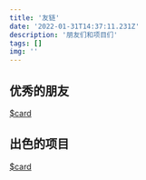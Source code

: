 ```yaml
---
title: '友链'
date: '2022-01-31T14:37:11.231Z'
description: '朋友们和项目们'
tags: []
img: ''
---
```


## 优秀的朋友

[$card](https://jacobruan.com/)

## 出色的项目

[$card](https://www.waitech.cn/)
